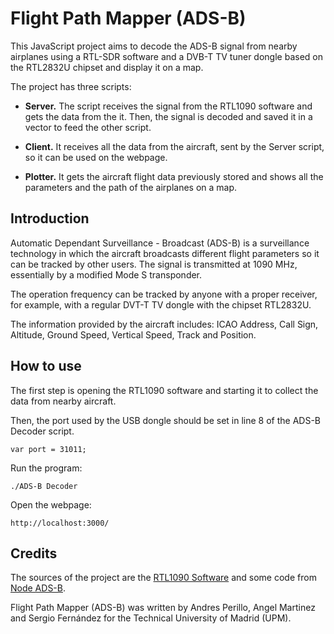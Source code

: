 # Flight Path Mapper (ADS-B)

This JavaScript project aims to decode the ADS-B signal from nearby 
airplanes using a RTL-SDR software and a DVB-T TV tuner dongle based 
on the RTL2832U chipset and display it on a map.

The project has three scripts: 

* **Server.** The script receives the signal from the RTL1090 software 
and gets the data from the it. Then, the signal is decoded and saved it 
in a vector to feed the other script.

* **Client.** It receives all the data from the aircraft, sent by the
Server script, so it can be used on the webpage.

* **Plotter.** It gets the aircraft flight data previously stored 
and shows all the parameters and the path of the airplanes on a map.

## Introduction

Automatic Dependant Surveillance - Broadcast (ADS-B) is a surveillance 
technology in which the aircraft broadcasts different flight parameters 
so it can be tracked by other users. The signal is transmitted at 1090 MHz, 
essentially by a modified Mode S transponder. 

The operation frequency can be tracked by anyone with a proper receiver, 
for example, with a regular DVT-T TV dongle with the chipset RTL2832U.

The information provided by the aircraft includes: ICAO Address, Call Sign, 
Altitude, Ground Speed, Vertical Speed, Track and Position. 

## How to use 

The first step is opening the RTL1090 software and starting it to collect 
the data from nearby aircraft.

Then, the port used by the USB dongle should be set in line 8 of the ADS-B
Decoder script.

    var port = 31011; 

Run the program:

    ./ADS-B Decoder
    
Open the webpage:

    http://localhost:3000/
    
## Credits
The sources of the project are the [RTL1090 Software](http://rtl1090.com/) 
and some code from [Node ADS-B](https://github.com/grantmd/node-adsb).

Flight Path Mapper (ADS-B) was written by Andres Perillo, Angel Martinez
and Sergio Fernández for the Technical University of Madrid (UPM).
